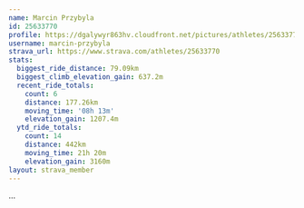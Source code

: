 ```yaml
---
name: Marcin Przybyla
id: 25633770
profile: https://dgalywyr863hv.cloudfront.net/pictures/athletes/25633770/12947173/2/large.jpg
username: marcin-przybyla
strava_url: https://www.strava.com/athletes/25633770
stats:
  biggest_ride_distance: 79.09km
  biggest_climb_elevation_gain: 637.2m
  recent_ride_totals:
    count: 6
    distance: 177.26km
    moving_time: '08h 13m'
    elevation_gain: 1207.4m
  ytd_ride_totals:
    count: 14
    distance: 442km
    moving_time: 21h 20m
    elevation_gain: 3160m
layout: strava_member
--- 
```

...
